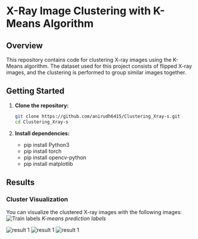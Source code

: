 # X-Ray Image Clustering with K-Means Algorithm

## Overview

This repository contains code for clustering X-ray images using the K-Means algorithm. The dataset used for this project consists of flipped X-ray images, and the clustering is performed to group similar images together.

## Getting Started
1. **Clone the repository:**

   ```bash
   git clone https://github.com/anirudh6415/Clustering_Xray-s.git
   cd Clustering_Xray-s
2. **Install dependencies:**
   - pip install Python3
   - pip install torch
   - pip install opencv-python
   - pip install matplotlib
  
## Results 
### Cluster Visualization

You can visualize the clustered X-ray images with the following images:
![Train labels](assets/train_kmeans_prediction_label.png)
*K-means prediction labels*

![result 1](assets/test_kmeans_results.png)
![result 1](assets/test_kmeans_resultswithtrain.png)
![result 1](assets/train_kmeans_results.png)

